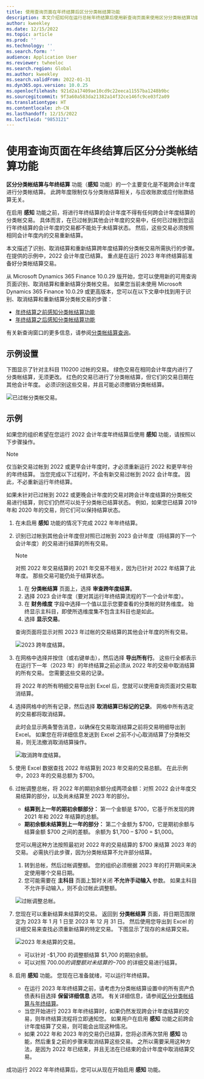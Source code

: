 ```yaml
---
title: 使用查询页面在年终结算后区分分类帐结算功能
description: 本文介绍如何在运行总帐年终结算后使用新查询页面来使用区分分类帐结算功能。
author: kweekley
ms.date: 12/15/2022
ms.topic: article
ms.prod: ''
ms.technology: ''
ms.search.form: ''
audience: Application User
ms.reviewer: twheeloc
ms.search.region: Global
ms.author: kweekley
ms.search.validFrom: 2022-01-31
ms.dyn365.ops.version: 10.0.25
ms.openlocfilehash: 921d2a17409ae10cd9c22eeca11557ba1248b9bc
ms.sourcegitcommit: 9f3a60a583da21382a14f32ce146fc9ce03f2a09
ms.translationtype: HT
ms.contentlocale: zh-CN
ms.lasthandoff: 12/15/2022
ms.locfileid: "9853121"
---
```

# <a name="awareness-between-ledger-settlement-feature-after-year-end-close-using-the-inquiry-page"></a>使用查询页面在年终结算后区分分类帐结算功能

**区分分类帐结算与年终结算** 功能（**感知** 功能）的一个主要变化是不能跨会计年度进行分类帐结算。 此跨年度限制仅与分类账结算相关，与应收账款或应付账款结算无关。

在启用 **感知** 功能之前，将进行年终结算的会计年度不得有任何跨会计年度结算的分类帐交易。 具体而言，在已过帐到其他会计年度的交易中，任何已过帐到您运行年终结算的会计年度的交易都不能处于未结算状态。 然后，这些交易必须按照相同会计年度内的交易重新结算。

本文描述了识别、取消结算和重新结算跨年度结算的分类帐交易所需执行的步骤。 在提供的示例中，2022 会计年度已结算。 重点是在运行 2023 年年终结算前准备好分类帐结算交易。

从 Microsoft Dynamics 365 Finance 10.0.29 版开始，您可以使用新的可用查询页面识别、取消结算和重新结算分类帐交易。 如果您当前未使用 Microsoft Dynamics 365 Finance 10.0.29 或更高版本，您可以在以下文章中找到用于识别、取消结算和重新结算分类帐交易的步骤：

- [年终结算之前感知分类帐结算功能](ledger-settle-yec.md)
- [年终结算之后感知分类帐结算功能](ledger-settle-yec-after.md)

有关新查询窗口的更多信息，请参阅[分类帐结算查询](ledger-settlement-inquiry.md)。 

## <a name="example-setup"></a>示例设置

下图显示了针对主科目 110200 过帐的交易。 绿色交易在相同会计年度内进行了分类帐结算，无须更改。 红色的交易已进行了分类帐结算，但它们的交易日期在其他会计年度。 必须识别这些交易，并且可能必须撤销分类帐结算。

![已过帐分类帐交易。](./media/excel.png)

## <a name="example"></a>示例

如果您的组织希望在您运行 2022 会计年度年终结算后使用 **感知** 功能，请按照以下步骤操作。

> [!NOTE]
> 仅当新交易过帐到 2022 或更早会计年度时，才必须重新运行 2022 和更早年份的年终结算。 当您完成以下过程时，不会有新交易过帐到 2022 会计年度。 因此，不必重新运行年终结算。
>
> 如果未针对已过帐到 2022 或更晚会计年度的交易对跨会计年度结算的分类帐交易进行结算，则它们仍然可以处于分类帐已结算状态。 例如，如果您已结算 2019 年和 2020 年的交易，则它们可以保持结算状态。

1. 在未启用 **感知** 功能的情况下完成 2022 年年终结算。
2. 识别已过帐到其他会计年度但对照已过帐到 2023 会计年度（将结算的下一个会计年度）的交易进行结算的所有交易。

    > [!NOTE]
    > 对照 2022 年交易结算的 2021 年交易不相关，因为已针对 2022 年结算了此年度。 那些交易可能仍处于结算状态。

    1. 在 **分类帐结算** 页面上，选择 **审查跨年度结算**。
    2. 选择 2023 会计年度（要对其运行年终结算流程的下一个会计年度）。
    3. 在 **财务维度** 字段中选择一个值以显示您要查看的分类帐的财务维度。 始终显示主科目，即使所选维度集不包含主科目也是如此。
    4. 选择 **显示交易**。

    查询页面将显示对照 2023 年过帐的交易结算的其他会计年度的所有交易。

    ![2023 跨年度结算。](./media/2023-cross-settlement.png)

3. 在网格中选择并按住（或右键单击），然后选择 **导出所有行**。 这些行全都表示在运行下一年（2023 年）的年终结算之前必须从 2022 年的交易中取消结算的所有交易。 您需要这些交易的记录。

    将 2022 年的所有明细交易导出到 Excel 后，您就可以使用查询页面对交易取消结算。

4. 选择网格中的所有记录，然后选择 **取消结算已标记的记录**。 网格中所有选定的交易都将取消结算。

    此时会显示两条警告消息，以确保在交易取消结算之前将交易明细导出到 Excel。 如果您在将详细信息发送到 Excel 之前不小心取消结算了分类帐交易，则无法撤消取消结算操作。

    ![取消跨年度结算。](./media/revert-settlement.png)

5. 使用 Excel 数据查找 2022 年结算到 2023 年交易的交易总额。 在此示例中，2023 年的交易总额为 $700。
6. 过帐调整总帐，将 2022 年的期初余额分成两项金额：对照 2022 会计年度交易结算的部分，以及尚未结算至 2023 年的部分。

    - **结算到上一年的期初余额部分：** 第一个金额是 $700，它基于所发现的跨 2021 年和 2022 年结算的总额。
    - **期初余额未结算到上一年的部分：** 第二个金额为 $700，它是期初余额与结算金额 $700 之间的差额。 余额为 $1,700 – $700 = $1,000。

    您可以用这种方法按照最初对 2022 年的交易结算的 $700 来结算 2023 年的交易。 必需执行此步骤，因为分类帐结算不允许部分结算。

    1. 转到总帐，然后过帐调整额。 您的组织必须根据 2023 年的打开期间来决定使用哪个交易日期。
    2. 您可能需要在 **主科目** 页面上暂时关闭 **不允许手动输入** 参数。 如果主科目不允许手动输入，则不会过帐此调整额。

    ![过帐调整总帐。](./media/no-manual4.png)

7. 您现在可以重新结算未结算的交易。 返回到 **分类帐结算** 页面，将日期范围限定为 2023 年 1 月 1 日至 2023 年 12 月 31 日。 然后使用您导出到 Excel 的详细交易来查找必须重新结算的特定交易。 下图显示了现存的未结算交易。

    ![2023 年未结算的交易。](./media/2023-unsettled5.png)

    - 可以针对 -$1,700 的调整额结算 $1,700 的期初余额。
    - 可以对照 $700.00 的调整额对未结算的 -$700 的详细交易进行结算。

8. 启用 **感知** 功能。 您现在已准备就绪，可以运行年终结算。

    - 在运行 2023 年年终结算之前，请考虑为分类帐结算设置中的所有资产负债表科目选择 **保留详细信息** 选项。 有关详细信息，请参阅[区分分类帐结算与年终结算](awareness-between-ledger-settlement-year-end-close.md)。
    - 当您开始进行 2023 年年终结算时，如果仍然发现跨会计年度结算的交易，则年终结算流程将立即通知您。 如果用户在启用 **感知** 功能之前跨会计年度结算了交易，则可能会出现这种情况。
    - 如果 2022 年和 2023 年的交易仍已结算，您将必须再次禁用 **感知** 功能，然后重复之前的步骤来取消结算这些交易。 之所以需要采用这种方法，是因为 2022 年已结束，并且无法在已结束的会计年度中取消结算交易。

成功运行 2022 年年终结算后，您可以从现在开始启用 **感知** 功能。
